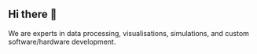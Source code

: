 ## Hi there 👋

We are experts in data processing, visualisations, simulations, and custom software/hardware development.
